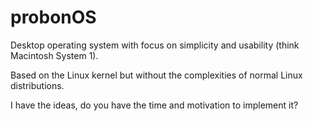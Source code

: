 # probonOS

Desktop operating system with focus on simplicity and usability (think Macintosh System 1).

Based on the Linux kernel but without the complexities of normal Linux distributions.

I have the ideas, do you have the time and motivation to implement it?
